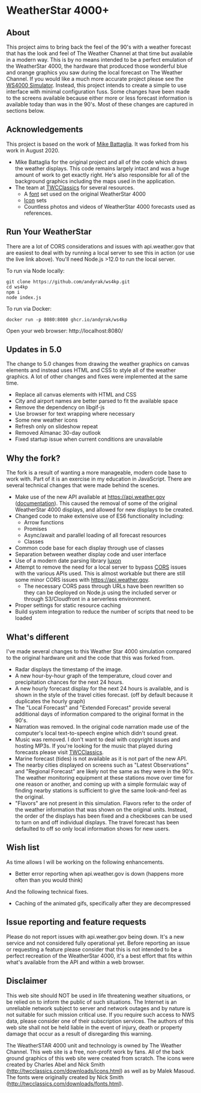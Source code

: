 # WeatherStar 4000+

## About

This project aims to bring back the feel of the 90's with a weather forecast that has the look and feel of The Weather Channel at that time but available in a modern way. This is by no means intended to be a perfect emulation of the WeatherStar 4000, the hardware that produced those wonderful blue and orange graphics you saw during the local forecast on The Weather Channel. If you would like a much more accurate project please see the [WS4000 Simulator](http://www.taiganet.com/). Instead, this project intends to create a simple to use interface with minimal configuration fuss. Some changes have been made to the screens available because either more or less forecast information is available today than was in the 90's. Most of these changes are captured in sections below.

## Acknowledgements

This project is based on the work of [Mike Battaglia](https://github.com/vbguyny/ws4kp). It was forked from his work in August 2020.

* Mike Battaglia for the original project and all of the code which draws the weather displays. This code remains largely intact and was a huge amount of work to get exactly right. He's also responsible for all of the background graphics including the maps used in the application.
* The team at [TWCClassics](https://twcclassics.com/) for several resources.
	* A [font](https://twcclassics.com/downloads.html) set used on the original WeatherStar 4000
	* [Icon](https://twcclassics.com/downloads.html) sets
	* Countless photos and videos of WeatherStar 4000 forecasts used as references.

## Run Your WeatherStar
There are a lot of CORS considerations and issues with api.weather.gov that are easiest to deal with by running a local server to see this in action (or use the live link above). You'll need Node.js >12.0 to run the local server.

To run via Node locally:
```
git clone https://github.com/andyrak/ws4kp.git
cd ws4kp
npm i
node index.js
```

To run via Docker: 
```
docker run -p 8080:8080 ghcr.io/andyrak/ws4kp
```
Open your web browser: http://localhost:8080/ 

## Updates in 5.0
The change to 5.0 changes from drawing the weather graphics on canvas elements and instead uses HTML and CSS to style all of the weather graphics. A lot of other changes and fixes were implemented at the same time.

* Replace all canvas elements with HTML and CSS
* City and airport names are better parsed to fit the available space
* Remove the dependency on libgif-js
* Use browser for text wrapping where necessary
* Some new weather icons
* Refresh only on slideshow repeat
* Removed Almanac 30-day outlook
* Fixed startup issue when current conditions are unavailable

## Why the fork?

The fork is a result of wanting a more manageable, modern code base to work with. Part of it is an exercise in my education in JavaScript. There are several technical changes that were made behind the scenes.

* Make use of the new API available at https://api.weather.gov ([documentation](https://www.weather.gov/documentation/services-web-api)). This caused the removal of some of the original WeatherStar 4000 displays, and allowed for new displays to be created.
* Changed code to make extensive use of ES6 functionality including:
	* Arrow functions
	* Promises
	* Async/await and parallel loading of all forecast resources
	* Classes
* Common code base for each display through use of classes
* Separation between weather display code and user interface
* Use of a modern date parsing library [luxon](https://moment.github.io/luxon/)
* Attempt to remove the need for a local server to bypass [CORS](https://developer.mozilla.org/en-US/docs/Web/HTTP/CORS) issues with the various APIs used. This is almost workable but there are still some minor CORS issues with https://api.weather.gov.
	* The necessary CORS pass through URLs have been rewritten so they can be deployed on Node.js using the included server or through S3/Cloudfront in a serverless environment.
* Proper settings for static resource caching
* Build system integration to reduce the number of scripts that need to be loaded

## What's different

I've made several changes to this Weather Star 4000 simulation compared to the original hardware unit and the code that this was forked from.

* Radar displays the timestamp of the image.
* A new hour-by-hour graph of the temperature, cloud cover and precipitation chances for the next 24 hours.
* A new hourly forecast display for the next 24 hours is available, and is shown in the style of the travel cities forecast. (off by default because it duplicates the hourly graph)
* The "Local Forecast" and "Extended Forecast" provide several additional days of information compared to the original format in the 90's.
* Narration was removed. In the original code narration made use of the computer's local text-to-speech engine which didn't sound great.
* Music was removed. I don't want to deal with copyright issues and hosting MP3s. If you're looking for the music that played during forecasts please visit [TWCClassics](https://twcclassics.com/audio/).
* Marine forecast (tides) is not available as it is not part of the new API.
* The nearby cities displayed on screens such as "Latest Observations" and "Regional Forecast" are likely not the same as they were in the 90's. The weather monitoring equipment at these stations move over time for one reason or another, and coming up with a simple formulaic way of finding nearby stations is sufficient to give the same look-and-feel as the original.
* "Flavors" are not present in this simulation. Flavors refer to the order of the weather information that was shown on the original units. Instead, the order of the displays has been fixed and a checkboxes can be used to turn on and off individual displays. The travel forecast has been defaulted to off so only local information shows for new users.

## Wish list

As time allows I will be working on the following enhancements.

* Better error reporting when api.weather.gov is down (happens more often than you would think)

And the following technical fixes.

* Caching of the animated gifs, specifically after they are decompressed

## Issue reporting and feature requests

Please do not report issues with api.weather.gov being down. It's a new service and not considered fully operational yet. Before reporting an issue or requesting a feature please consider that this is not intended to be a perfect recreation of the WeatherStar 4000, it's a best effort that fits within what's available from the API and within a web browser.

## Disclaimer

This web site should NOT be used in life threatening weather situations, or be relied on to inform the public of such situations. The Internet is an unreliable network subject to server and network outages and by nature is not suitable for such mission critical use. If you require such access to NWS data, please consider one of their subscription services. The authors of this web site shall not be held liable in the event of injury, death or property damage that occur as a result of disregarding this warning.

The WeatherSTAR 4000 unit and technology is owned by The Weather Channel. This web site is a free, non-profit work by fans. All of the back ground graphics of this web site were created from scratch.  The icons were created by Charles Abel and Nick Smith (http://twcclassics.com/downloads/icons.html) as well as by Malek Masoud.  The fonts were originally created by Nick Smith (http://twcclassics.com/downloads/fonts.html).

